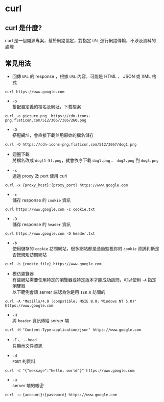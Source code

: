 # curl

## curl 是什麼?

curl 是一個開源專案，基於網路協定，對指定 `URL` 進行網路傳輸，不涉及資料的處理  

## 常見用法

- 回傳 `URL` 的 response ，根據 `URL` 內容，可能是 HTML 、 JSON 或 XML 格式  

```linux
curl https://www.google.com  
```  

- `-o`  
  搭配自定義的檔名及網址，下載檔案  

```linux
curl -o picture.png  https://cdn-icons-png.flaticon.com/512/3067/3067260.png
```  

- `-O`  
  搭配網址，會直接下載並用原始的檔名儲存  

```linux
curl -O https://cdn-icons-png.flaticon.com/512/3067/dog1.png
```  

- 迴圈下載  
  將檔名改成 `dog[1-5].png`，就會依序下載 `dog1.png` 、 `dog2.png` 到 `dog5.png`  

- `-x`  
  透過 proxy 及 port 使用 curl  

```linux
curl -x {proxy_host}:{proxy_port} https://www.google.com
```  

- `-c`  
  儲存 response 的 `cookie` 資訊  

```linux
curl https://www.google.com -c cookie.txt
```  

- `-D`  
  儲存 response 的 `header` 資訊  

```linux
curl https://www.google.com -D header.txt
```

- `-b`  
  使用儲存的 `cookie` 訪問網站，很多網站都是通過監視你的 `cookie` 資訊判斷是否按規矩訪問網站  

```linux
curl -b {cookie_file} https://www.google.com
```  

- 模仿瀏覽器  
  有些網站需要使用特定的瀏覽器或特定版本才能成功訪問，可以使用 `-A` 指定瀏覽器  
  以下範例會讓 server 端認為你是用 `IE8.0` 訪問的  

```linux
curl -A "Mozilla/4.0 (compatible; MSIE 8.0; Windows NT 5.0)" https://www.google.com
```  

- `-H`  
  將 `header` 資訊傳給 server 端  

```linux
curl -H "Content-Type:application/json" https://www.google.com
```  

- `-I` 、 `--head`  
  只顯示文件資訊  

- `-d`  
  `POST` 的資料  

```linux
curl -d "{"message":"hello, world"}" https://www.google.com
```  

- `-u`  
  server 端的帳密  

```linux
curl -u {account}:{password} https://www.google.com
```  
